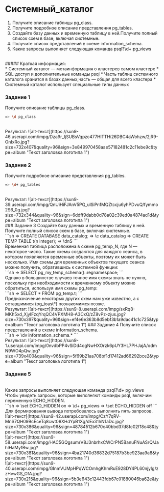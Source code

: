 # Системный_каталог
1. Получите описание таблицы pg_class.
2. Получите подробное описание представления pg_tables.
3. Создайте базу данных и временную таблицу в ней.Получите полный список схем в базе, включая системные.
4. Получите список представлений в схеме information_schema.
5. Какие запросы выполняет следующая команда psql?\d+ pg_views

<br>
##### Краткая информация:

<br>
* Системный каталог — метаинформация о кластерев самом кластере
* SQL-доступ и дополнительные команды psql
* Часть таблиц системного каталога хранится в базах данных,часть — общая для всего кластера
* Системный каталог использует специальные типы данных

### Задание 1
 Получите описание таблицы pg_class.
<br>
```sh
=> \d pg_class
```
<br>
Результат:
![alt-текст](https://sun9-46.userapi.com/impg/Dza9r_ljSUBsVqpzc477HlTTHi26DBC4aWohzw/2jR9-OnIxRo.jpg?size=732x407&quality=96&sign=3e849970458aae57182481c2c11ebe9c&type=album "Текст заголовка логотипа 1")<br>


###  Задание 2
Получите подробное описание представления pg_tables.
<br>
```sh
=> \d+ pg_tables
```
<br>
Результат:
![alt-текст](https://sun9-39.userapi.com/impg/QnUiHiFJAnV5PQ_ulSiPn1MQZtccju6yhPDvuQ/fymmo2S6_0g.jpg?size=732x344&quality=96&sign=6ddff9dabb0d78a02c39ed0a4874ad1d&type=album  "Текст заголовка логотипа 1")<br>
###  Задание 3
Создайте базу данных и временную таблицу в ней.
Получите полный список схем в базе, включая системные.
<br>
```sh
=> CREATE DATABASE data_catalog;
=> \c data_catalog
=> CREATE TEMP TABLE t(n integer);
=> \dnS
```
<br>
Временная таблица расположена в схеме pg_temp_N, где N — некоторое число. Такие схемы создаются для каждого сеанса, в котором появляются временные объекты, поэтому их может быть несколько. Имя схемы для временных объектов текущего сеанса можно получить, обратившись к системной функции:

<br>
```sh
=> SELECT pg_my_temp_schema()::regnamespace;
```
<br>
Однако в большинстве случаев точное имя схемы знать не нужно, поскольку при необходимости к временному объекту можно обратиться, используя имя схемы pg_temp:

<br>
```sh
=> SELECT * FROM pg_temp.t;
```
<br>
Предназначение некоторых других схем нам уже известно, а с оставшимися (pg_toast*) познакомимся позже.<br>
Результат:
![alt-текст](https://sun9-8.userapi.com/impg/sxRq8-MKh5xd_XjyIFzqYrqQC4VPXMH8-A3CxQ/zZ8vPz-zjus.jpg?size=730x397&quality=96&sign=ef4e6e363b8d5ebf3b1a9dac41c1c725&type=album "Текст заголовка логотипа 1")
###  Задание 4
Получите список представлений в схеме information_schema.
<br>
```sh
=> \dv information_schema.*
```
<br>
Результат:
![alt-текст](https://sun9-1.userapi.com/impg/0nvdbPP4vSiDd4ogNwHXOrzk6pUY3HL7PHJajA/odmN9WO4pQw.jpg?size=739x400&quality=96&sign=5f69b21aa708bf1d17412ad66292bce2&type=album "Текст заголовка логотипа 1")<br>


###  Задание 5
<br>
Какие запросы выполняет следующая команда psql?\d+ pg_views
<br>
Чтобы увидеть запросы, которые выполняют команды psql, включим переменную ECHO_HIDDEN.
<br>
```sh
=> \set ECHO_HIDDEN on
=> \d+ pg_views
=> \set ECHO_HIDDEN off
```
<br>
Для формирования вывода потребовалось выполнить пять запросов.

<br>
![alt-текст](https://sun9-42.userapi.com/impg/CzY7qRV-MnS7QH09BcEceTq8cwt08XHdYpB1Xg/dEx31hN1aDc.jpg?size=730x386&quality=96&sign=48784512b670c40bbd37d8fc02f18c48&type=album "Текст заголовка логотипа 1")<br>
![alt-текст](https://sun9-58.userapi.com/impg/HAC5GQgsumrV8J3nbrhxCWCrPN5BanuFNuASrQ/JahIHaMyfBw.jpg?size=730x381&quality=96&sign=4ba21740d36832d75187b3be923aa9a8&type=album "Текст заголовка логотипа 1")<br>
![alt-текст](https://sun9-40.userapi.com/impg/GInmVUMpHPqWCOmhgKhmRuE928DY4PL60njyIg/zzHvwGS_OfA.jpg?size=730x215&quality=96&sign=5b3e643c12443fdb67c01880046ba62e&type=album "Текст заголовка логотипа 1")<br>


